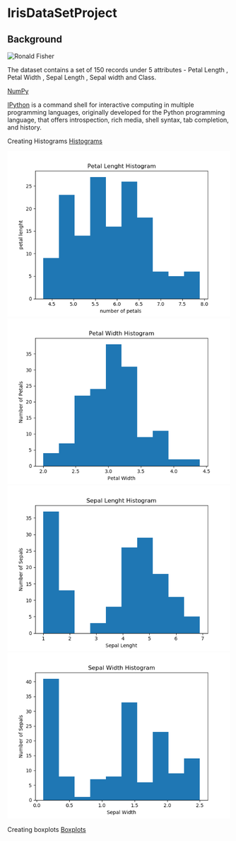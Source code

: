 IrisDataSetProject
==========================================================
Background
----------------------------------------------------------
![Ronald Fisher](https://www.google.ie/search?q=ronald+fisher&source=lnms&tbm=isch&sa=X&ved=0ahUKEwiqt4m7odbaAhVqK8AKHX82BZgQ_AUICigB&biw=1366&bih=637#imgrc=7k26njjvhxjqJM:)

The dataset contains a set of 150 records under 5 attributes - Petal Length , Petal Width , Sepal Length , Sepal width and Class.

[NumPy](http://www.numpy.org/)

[IPython](https://en.wikipedia.org/wiki/IPython) is a command shell for interactive computing in multiple programming languages, originally developed for the Python programming language, that offers introspection, rich media, shell syntax, tab completion, and history.

Creating Histograms
[Histograms](https://matplotlib.org/gallery/statistics/histogram_features.html)


![Petal Lenght Histogram](PetalLenghtHistogram.png)
![Petal Width Histogram](PetalWidthHistogram.png)
![Sepal Lenght Histogram](SepalLenghtHistogram.png)
![Sepal Width Histogram](SepalWidthHistogram.png)


Creating boxplots
[Boxplots](https://matplotlib.org/api/_as_gen/matplotlib.pyplot.boxplot.html)
